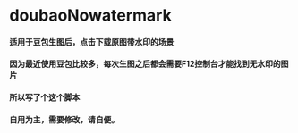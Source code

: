 # doubaoNowatermark
#### 适用于豆包生图后，点击下载原图带水印的场景
#### 因为最近使用豆包比较多，每次生图之后都会需要F12控制台才能找到无水印的图片
####  所以写了个这个脚本
####  自用为主，需要修改，请自便。
